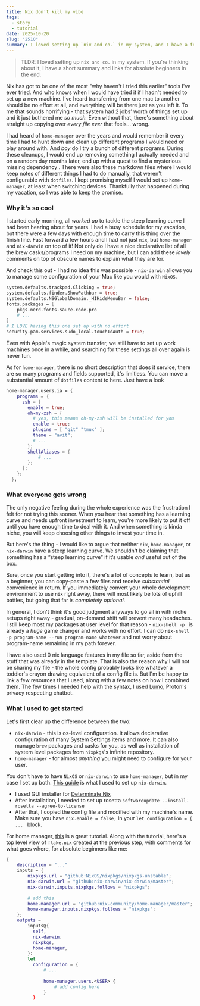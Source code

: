 ```yaml
---
title: Nix don't kill my vibe
tags:
  - story
  - tutorial
date: 2025-10-20
slug: "2510"
summary: I loved setting up `nix and co.` in my system, and I have a few things to say about it
---
```


> TLDR: I loved setting up `nix and co.` in my system. If you're thinking about it, I have a short summary and links for absolute beginners in the end. 

Nix has got to be one of the most "why haven't I tried this earlier" tools I've ever tried. And who knows when I would have tried it if I hadn't needed to set up a new machine. I’ve heard transferring from one mac to another should be no effort at all, and everything will be there just as you left it. To me that sounds horrifying - that system had 2 jobs’ worth of things set up and it just bothered me _so much._ Even without that, there's something about straight up copying over _every file ever_ that feels... wrong. 

I had heard of `home-manager` over the years and would remember it every time I had to hunt down and clean up different programs I would need or play around with. And _boy_ do I try a bunch of different programs. During these cleanups, I would end up removing something I actually needed and on a random day months later, end up with a quest to find a mysterious missing dependency . There were also these markdown files where I would keep notes of different things I had to do manually, that weren't configurable with `dotfiles`. I kept promising myself I would set up `home-manager`, at least when switching devices. Thankfully that happened during my vacation, so I was able to keep the promise. 

### Why it's so cool

I started early morning, all _worked up_ to tackle the steep learning curve I had been hearing about for years. I had a busy schedule for my vacation, but there were a few days with enough time to carry this thing over the finish line. Fast forward a few hours and I had not just `nix`, but `home-manager` and `nix-darwin` on top of it! Not only do I have a nice declarative list of all the brew casks/programs I need on my machine, but I can add these _lovely_ comments on top of obscure names to explain what they are for. 

And check this out - I had no idea this was possible - `nix-darwin` allows you to manage some configuration of your Mac like you would with `NixOS`. 

```nix
system.defaults.trackpad.Clicking = true;
system.defaults.finder.ShowPathbar = true;
system.defaults.NSGlobalDomain._HIHideMenuBar = false;
fonts.packages = [
	pkgs.nerd-fonts.sauce-code-pro
	# ...
]
# I LOVE having this one set up with no effort
security.pam.services.sudo_local.touchIdAuth = true;
```

Even with Apple's magic system transfer, we still have to set up work machines once in a while, and searching for these settings all over again is never fun. 

As for `home-manager`, there is no short description that does it service, there are so many programs and fields supported, it's limitless. You can move a substantial amount of `dotfiles` content to here. Just have a look

```nix
home-manager.users.ia = {
	programs = {
	  zsh = {
		enable = true;
		oh-my-zsh = {
		  # yes, this means oh-my-zsh will be installed for you
		  enable = true;
		  plugins = [ "git" "tmux" ];
		  theme = "avit";
		  # ...
		};
		shellAliases = {
			# ...
		};
	  };
	};
  };
```

### What everyone gets wrong
The only negative feeling during the whole experience was the frustration I felt for not trying this sooner. When you hear that something has a learning curve and needs upfront investment to learn, you're more likely to put it off until you have enough time to deal with it. And when something is kinda niche, you will keep choosing other things to invest your time in.

But here's the thing - I would like to argue that neither `nix`, `home-manager`, or `nix-darwin` have a steep learning curve. We shouldn't be claiming that something has a “steep learning curve” if it’s usable _and_ useful out of the box. 

Sure, once you start getting into it, there's a lot of concepts to learn, but as a beginner, you can copy-paste a few files and receive _substantial_ convenience in return. If you immediately convert your whole development environment to use `nix` right away, there will most likely be lots of uphill battles, but going that far is _completely optional_. 

In general, I don't think it's good judgment anyways to go all in with niche setups right away - gradual, on-demand shift will prevent many headaches. I still keep most my packages at user level for that reason - `nix-shell -p ` is already a _huge_ game changer and works with no effort. I can do `nix-shell -p program-name --run program-name whatever` and not worry about program-name remaining in my path forever.

I have also used 0 nix language features in my file so far, aside from the stuff that was already in the template. That is also the reason why I will not be sharing my file - the whole config probably looks like whatever a toddler's crayon drawing equivalent of a config file is. But I'm be happy to link a few resources that I used, along with a few notes on how I combined them. The few times I needed help with the syntax, I used [Lumo](lumo.proton.me), Proton's privacy respecting chatbot. 

### What I used to get started
Let's first clear up the difference between the two:

- `nix-darwin` - this is os-level configuration. It allows declarative configuration of many System Settings items and more. It can also manage `brew` packages and casks for you, as well as installation of system level packages from `nixpkgs`'s infinite repository.
- `home-manager` - for almost _anything_ you might need to configure for your user. 

You don't have to have `NixOS` or `nix-darwin` to use `home-manager`, but in my case I set up both. [This guide](https://nixcademy.com/posts/nix-on-macos/) is what I used to set up `nix-darwin`. 
- I used GUI installer for [Determinate Nix](https://docs.determinate.systems/getting-started/individuals)
- After installation, I needed to set up rosetta `softwareupdate --install-rosetta --agree-to-license`
- After that, I copied the config file and modified with my machine's name. Make sure you have `nix.enable = false;` in your `let configuration = { ... ` block.

For home manager, [this]( https://carlosvaz.com/posts/declarative-macos-management-with-nix-darwin-and-home-manager/) is a great tutorial. Along with the tutorial, here's a top level view of `flake.nix` created at the previous step, with comments for what goes where, for absolute beginners like me:

```nix
{
	description = "..."
	inputs = {
	    nixpkgs.url = "github:NixOS/nixpkgs/nixpkgs-unstable";
	    nix-darwin.url = "github:nix-darwin/nix-darwin/master";
	    nix-darwin.inputs.nixpkgs.follows = "nixpkgs";
	
		# add this
	    home-manager.url = "github:nix-community/home-manager/master";
	    home-manager.inputs.nixpkgs.follows = "nixpkgs";
	};
	outputs =
	    inputs@{
	      self,
	      nix-darwin,
	      nixpkgs,
	      home-manager,
	    }:
	    let
	      configuration = {
			  # ...
			  
			  home-manager.users.<USER> {
				  # add config here
			  } 
	      }

```